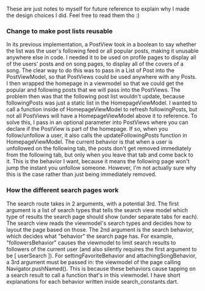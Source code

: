 These are just notes to myself for future reference to explain why I made the design choices I did. Feel free to read them tho :)

### Change to make post lists reusable

In its previous implementation, a PostView took in a boolean to say whether the list was the user's following feed or all popular posts, making it unusable anywhere else in code. I needed it to be used on profile pages to display all of the users' posts and on song pages, to display all of the covers of a song. The clear way to do this was to pass in a List of Post into the PostViewModel, so that PostViews could be used anywhere with any Posts. I then wrapped the homepage in a viewmodel so that we could get the popular and following posts that we will pass into the PostViews. The problem then was that the following post list wouldn't update, because followingPosts was just a static list in the HomepageViewModel. I wanted to call a function inside of HomepageViewModel to refresh followingPosts, but not all PostViews will have a HomepageViewModel above it to reference. To solve this, I pass in an optional parameter into PostViews where you can declare if the PostView is part of the homepage. If so, when you follow/unfollow a user, it also calls the updateFollowingPosts function in HomepageViewModel. The current behavior is that when a user is unfollowed on the following tab, the posts don't get removed immediately from the following tab, but only when you leave that tab and come back to it. This is the behavior I want, because it means the following page won't jump the instant you unfollow someone. However, I'm not actually sure why this is the case rather than just being immediately removed.

### How the different search pages work

The search route takes in 2 arguments, with a potential 3rd. The first argument is a list of search types that tells the search view model which type of results the search page should show (under separate tabs for each). The search view reads the viewmodel's search types and decides how to layout the page based on those. The 2nd argument is the search behavior, which decides what "behavior" the search page has. For example, "followersBehavior" causes the viewmodel to limit search results to followers of the current user (and also silently requires the first argument to be [ userSearch ]). For settingFavoriteBehavior and attachingSongBehavior, a 3rd argument must be passed in: the viewmodel of the page calling Navigator.pushNamed(). This is because these behaviors cause tapping on a search result to call a function that's in this viewmodel. I have short explanations for each behavior written inside search_constants.dart.